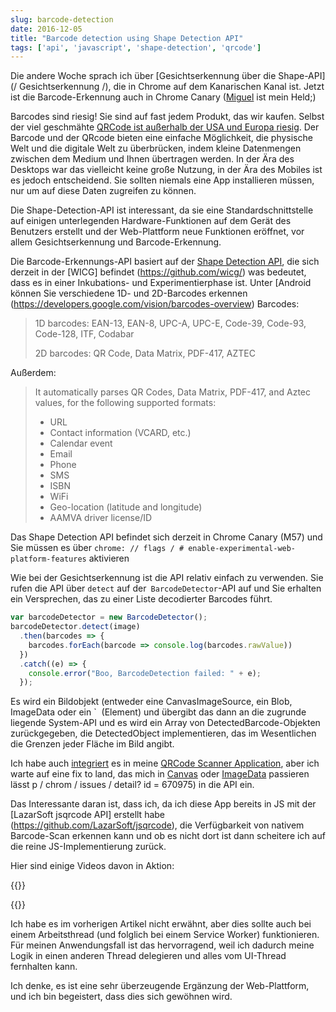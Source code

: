 ```yaml
---
slug: barcode-detection
date: 2016-12-05
title: "Barcode detection using Shape Detection API"
tags: ['api', 'javascript', 'shape-detection', 'qrcode']
---
```



Die andere Woche sprach ich über [Gesichtserkennung über die Shape-API](/ Gesichtserkennung /), die in Chrome auf dem Kanarischen Kanal ist. Jetzt ist die Barcode-Erkennung auch in Chrome Canary ([Miguel](https://twitter.com/yellowdoge) ist mein Held;)

Barcodes sind riesig! Sie sind auf fast jedem Produkt, das wir kaufen. Selbst der viel geschmähte [QRCode ist außerhalb der USA und Europa riesig](https://www.clickz.com/why-have-qr-codes-taken-off-in-china/23662/). Der Barcode und der QRcode bieten eine einfache Möglichkeit, die physische Welt und die digitale Welt zu überbrücken, indem kleine Datenmengen zwischen dem Medium und Ihnen übertragen werden. In der Ära des Desktops war das vielleicht keine große Nutzung, in der Ära des Mobiles ist es jedoch entscheidend. Sie sollten niemals eine App installieren müssen, nur um auf diese Daten zugreifen zu können.

Die Shape-Detection-API ist interessant, da sie eine Standardschnittstelle auf einigen unterlegenden Hardware-Funktionen auf dem Gerät des Benutzers erstellt und der Web-Plattform neue Funktionen eröffnet, vor allem Gesichtserkennung und Barcode-Erkennung.

Die Barcode-Erkennungs-API basiert auf der [Shape Detection API](https://wicg.github.io/shape-detection-api/#introduction), die sich derzeit in der [WICG] befindet (https://github.com/wicg/) was bedeutet, dass es in einer Inkubations- und Experimentierphase ist. Unter [Android können Sie verschiedene 1D- und 2D-Barcodes erkennen (https://developers.google.com/vision/barcodes-overview) Barcodes:

> 1D barcodes: EAN-13, EAN-8, UPC-A, UPC-E, Code-39, Code-93, Code-128, ITF,
> Codabar
>
> 2D barcodes: QR Code, Data Matrix, PDF-417, AZTEC


Außerdem:

> It automatically parses QR Codes, Data Matrix, PDF-417, and Aztec values, for
> the following supported formats:
>
> * URL
> * Contact information (VCARD, etc.)
> * Calendar event
> * Email
> * Phone
> * SMS
> * ISBN
> * WiFi
> * Geo-location (latitude and longitude)
> * AAMVA driver license/ID


Das Shape Detection API befindet sich derzeit in Chrome Canary (M57) und Sie müssen es über `chrome: // flags / # enable-experimental-web-platform-features` aktivieren

Wie bei der Gesichtserkennung ist die API relativ einfach zu verwenden. Sie rufen die API über `detect` auf der` BarcodeDetector`-API auf und Sie erhalten ein Versprechen, das zu einer Liste decodierter Barcodes führt.


```javascript
var barcodeDetector = new BarcodeDetector();
barcodeDetector.detect(image)
  .then(barcodes => {
    barcodes.forEach(barcode => console.log(barcodes.rawValue))
  })
  .catch((e) => {
    console.error("Boo, BarcodeDetection failed: " + e);
  });
```


Es wird ein Bildobjekt (entweder eine CanvasImageSource, ein Blob, ImageData oder ein ` <img> (Element) und übergibt das dann an die zugrunde liegende System-API und es wird ein Array von DetectedBarcode-Objekten zurückgegeben, die DetectedObject implementieren, das im Wesentlichen die Grenzen jeder Fläche im Bild angibt.

Ich habe auch [integriert](https://github.com/PaulKinlan/qrcode/commit/21afa9ae4c316e4a8ced76d77f41eda2eb92852b) es in meine [QRCode Scanner Application](https://qrsnapper.appspot.com), aber ich warte auf eine fix to land, das mich in [Canvas](https://bugs.chromium.org/p/chromium/issues/detail?id=670977) oder [ImageData](https://bugs.chromium.org/) passieren lässt p / chrom / issues / detail? id = 670975) in die API ein.

Das Interessante daran ist, dass ich, da ich diese App bereits in JS mit der [LazarSoft jsqrcode API] erstellt habe (https://github.com/LazarSoft/jsqrcode), die Verfügbarkeit von nativem Barcode-Scan erkennen kann und ob es nicht dort ist dann scheitere ich auf die reine JS-Implementierung zurück.

Hier sind einige Videos davon in Aktion:

{{<youtube LGB0n-dW_HM>}}

{{<youtube Anq_N_SY17o>}}

Ich habe es im vorherigen Artikel nicht erwähnt, aber dies sollte auch bei einem Arbeitsthread (und folglich bei einem Service Worker) funktionieren. Für meinen Anwendungsfall ist das hervorragend, weil ich dadurch meine Logik in einen anderen Thread delegieren und alles vom UI-Thread fernhalten kann.

Ich denke, es ist eine sehr überzeugende Ergänzung der Web-Plattform, und ich bin begeistert, dass dies sich gewöhnen wird.
